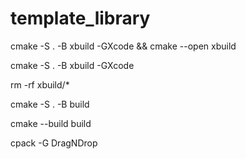 # template_library

cmake -S . -B xbuild -GXcode && cmake --open xbuild


cmake -S . -B xbuild -GXcode

rm -rf xbuild/*



cmake -S . -B build

cmake --build build

cpack -G DragNDrop

